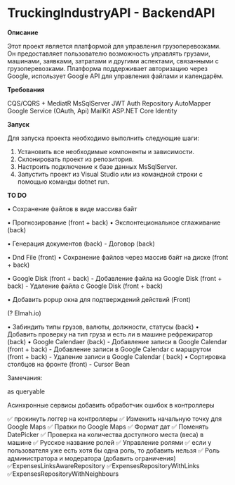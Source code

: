 # TruckingIndustryAPI - BackendAPI

**Описание**

Этот проект является платформой для управления грузоперевозками. Он предоставляет пользователю возможность управлять грузами, машинами, заявками, затратами и другими аспектами, связанными с грузоперевозками. Платформа поддерживает авторизацию через Google, использует Google API для управления файлами и календарём.

**Требования**

CQS/CQRS + MediatR
MsSqlServer
JWT Auth
Repository
AutoMapper
Google Service (OAuth, Api)
MailKit
ASP.NET Core Identity

**Запуск**

Для запуска проекта необходимо выполнить следующие шаги:

1. Установить все необходимые компоненты и зависимости.
2. Склонировать проект из репозитория.
3. Настроить подключение к базе данных MsSqlServer.
4. Запустить проект из Visual Studio или из командной строки с помощью команды dotnet run.


**TO DO**



• Сохранение файлов в виде массива байт 

• Прогнозирование (front + back)
	• Экспонтециональное сглаживание (back)

• Генерация документов (back)
	- Договор (back)

• Dnd File (front)
	• Сохранение файлов через массив байт на диске (front + back)

• Google Disk (front + back)
	- Добавление файла на Google Disk (front + back)
	- Удаление файла с Google Disk (front + back)

• Добавить popup окна для подтверждений действий (Front)

(? Elmah.io)

• Забиндить типы грузов, валюты, должности, статусы (back)
• Добавить проверку на тип груза и есть ли в машине рефрежиратор (back)
• Google Calendaer (back)
	- Добавление записи в Google Calendar (front + back)
	- Добавление записи в Google Calendar с маршрутом (front + back)
	- Удаление записи в Google Calendar ( back)
• Сортировка столбцов на фронте (front)
	- Cursor Bean


Замечания:
      
as queryable 

Асинхронные сервисы
добавить обработчик ошибок в контроллеры 

✅ прокинуть логгер на контроллеры 
✅ Изменить начальную точку для Google Maps
✅ Правки по Google Maps
✅ Формат дат
✅ Поменять DatePicker
✅ Проверка на количества доступного места (веса) в машине
✅ Русское название ролей
✅ Управление ролями
✅ если у пользователя уже есть хотя бы одна роль, то добавить нельзя
✅ Роль администратора и модератора (добавить ограничения)
✅ExpensesLinksAwareRepository
✅ExpensesRepositoryWithLinks
✅ExpensesRepositoryWithNeighbours




